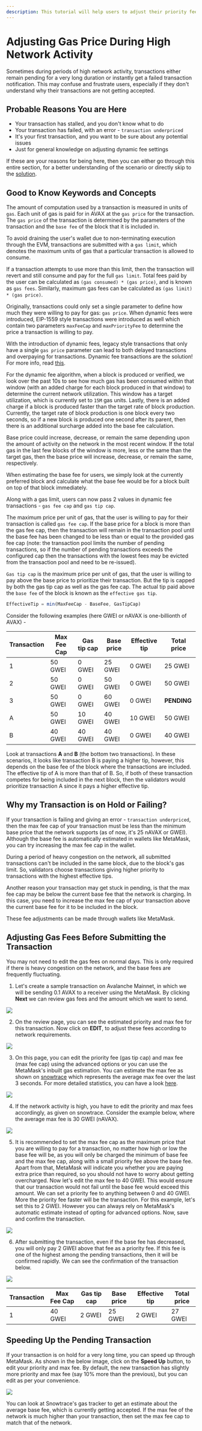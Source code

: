 ```yaml
---
description: This tutorial will help users to adjust their priority fee and max fee cap during high network activity and take advantage of the benefits of dynamic fee transactions.
---
```


# Adjusting Gas Price During High Network Activity

Sometimes during periods of high network activity, transactions either remain pending for a very long duration or instantly get a failed transaction notification. This may confuse and frustrate users, especially if they don't understand why their transactions are not getting accepted.

## Probable Reasons You are Here

- Your transaction has stalled, and you don't know what to do
- Your transaction has failed, with an error - `transaction underpriced`
- It's your first transaction, and you want to be sure about any potential issues
- Just for general knowledge on adjusting dynamic fee settings

If these are your reasons for being here, then you can either go through this entire section, for a better understanding of the scenario or directly skip to the [solution](#adjusting-gas-fees-before-submitting-the-transaction).

## Good to Know Keywords and Concepts

The amount of computation used by a transaction is measured in units of `gas`. Each unit of gas is paid for in AVAX at the `gas price` for the transaction. The `gas price` of the transaction is determined by the parameters of the transaction and the `base fee` of the block that it is included in.

To avoid draining the user's wallet due to non-terminating execution through the EVM, transactions are submitted with a `gas limit`, which denotes the maximum units of gas that a particular transaction is allowed to consume.

If a transaction attempts to use more than this limit, then the transaction will revert and still consume and pay for the full `gas limit`. Total fees paid by the user can be calculated as `(gas consumed) * (gas price)`, and is known as `gas fees`. Similarly, maximum gas fees can be calculated as `(gas limit) * (gas price)`.

Originally, transactions could only set a single parameter to define how much they were willing to pay for gas: `gas price`. When dynamic fees were introduced, EIP-1559 style transactions were introduced as well which contain two parameters `maxFeeCap` and `maxPriorityFee` to determine the price a transaction is willing to pay.

With the introduction of dynamic fees, legacy style transactions that only have a single `gas price` parameter can lead to both delayed transactions and overpaying for transactions. Dynamic fee transactions are the solution! For more info, read [this](../quickstart/transaction-fees.md#dynamic-fee-transactions).

For the dynamic fee algorithm, when a block is produced or verified, we look over the past 10s to see how much gas has been consumed within that window (with an added charge for each block produced in that window) to determine the current network utilization. This window has a target utilization, which is currently set to `15M` gas units. Lastly, there is an added charge if a block is produced faster than the target rate of block production. Currently, the target rate of block production is one block every two seconds, so if a new block is produced one second after its parent, then there is an additional surcharge added into the base fee calculation.

Base price could increase, decrease, or remain the same depending upon the amount of activity on the network in the most recent window. If the total gas in the last few blocks of the window is more, less or the same than the target gas, then the base price will increase, decrease, or remain the same, respectively.

When estimating the base fee for users, we simply look at the currently preferred block and calculate what the base fee would be for a block built on top of that block immediately.

Along with a gas limit, users can now pass 2 values in dynamic fee transactions - `gas fee cap` and `gas tip cap`.

The maximum price per unit of gas, that the user is willing to pay for their transaction is called `gas fee cap`. If the base price for a block is more than the gas fee cap, then the transaction will remain in the transaction pool until the base fee has been changed to be less than or equal to the provided gas fee cap (note: the transaction pool limits the number of pending transactions, so if the number of pending transactions exceeds the configured cap then the transactions with the lowest fees may be evicted from the transaction pool and need to be re-issued).

`Gas tip cap` is the maximum price per unit of gas, that the user is willing to pay above the base price to prioritize their transaction. But the tip is capped by both the gas tip cap as well as the gas fee cap. The actual tip paid above the `base fee` of the block is known as the `effective gas tip`.

```javascript
EffectiveTip = min(MaxFeeCap - BaseFee, GasTipCap)
```

Consider the following examples (here GWEI or nAVAX is one-billionth of AVAX) -

| Transaction | Max Fee Cap | Gas tip cap | Base price | Effective tip | Total price |
| ----------- | ----------- | ----------- | ---------- | ------------- | ----------- |
| 1           | 50 GWEI     | 0 GWEI      | 25 GWEI    | 0 GWEI        | 25 GWEI     |
| 2           | 50 GWEI     | 0 GWEI      | 50 GWEI    | 0 GWEI        | 50 GWEI     |
| 3           | 50 GWEI     | 0 GWEI      | 60 GWEI    | 0 GWEI        | **PENDING** |
| A           | 50 GWEI     | 10 GWEI     | 40 GWEI    | 10 GWEI       | 50 GWEI     |
| B           | 40 GWEI     | 40 GWEI     | 40 GWEI    | 0 GWEI        | 40 GWEI     |

Look at transactions **A** and **B** (the bottom two transactions). In these scenarios, it looks like transaction B is paying a higher tip, however, this depends on the base fee of the block where the transactions are included. The effective tip of A is more than that of B. So, if both of these transaction competes for being included in the next block, then the validators would prioritize transaction A since it pays a higher effective tip.

## Why my Transaction is on Hold or Failing?

If your transaction is failing and giving an error - `transaction underpriced`, then the max fee cap of your transaction must be less than the minimum base price that the network supports (as of now, it's 25 nAVAX or GWEI). Although the base fee is automatically estimated in wallets like MetaMask, you can try increasing the max fee cap in the wallet.

During a period of heavy congestion on the network, all submitted transactions can't be included in the same block, due to the block's gas limit. So, validators choose transactions giving higher priority to transactions with the highest effective tips.

Another reason your transaction may get stuck in pending, is that the max fee cap may be below the current base fee that the network is charging. In this case, you need to increase the max fee cap of your transaction above the current base fee for it to be included in the block.

These fee adjustments can be made through wallets like MetaMask.

## Adjusting Gas Fees Before Submitting the Transaction

You may not need to edit the gas fees on normal days. This is only required if there is heavy congestion on the network, and the base fees are frequently fluctuating.

1. Let's create a sample transaction on Avalanche Mainnet, in which we will be sending 0.1 AVAX to a receiver using the MetaMask. By clicking **Next** we can review gas fees and the amount which we want to send.

![](/img/dynamic-fees-adjustment-1.png)

2. On the review page, you can see the estimated priority and max fee for this transaction. Now click on **EDIT**, to adjust these fees according to network requirements.

![](/img/dynamic-fees-adjustment-2.png)

3. On this page, you can edit the priority fee (gas tip cap) and max fee (max fee cap) using the advanced options or you can use the MetaMask's inbuilt gas estimation. You can estimate the max fee as shown on [snowtrace](https://snowtrace.io/gastracker) which represents the average max fee over the last 3 seconds. For more detailed statistics, you can have a look [here](https://stats.avax.network/dashboard/c-chain-activity/).

![](/img/dynamic-fees-adjustment-3.png)

4. If the network activity is high, you have to edit the priority and max fees accordingly, as given on snowtrace. Consider the example below, where the average max fee is 30 GWEI (nAVAX).

![](/img/dynamic-fees-adjustment-4.png)

5. It is recommended to set the max fee cap as the maximum price that you are willing to pay for a transaction, no matter how high or low the base fee will be, as you will only be charged the minimum of base fee and the max fee cap, along with a small priority fee above the base fee. Apart from that, MetaMask will indicate you whether you are paying extra price than required, so you should not have to worry about getting overcharged. Now let's edit the max fee to 40 GWEI. This would ensure that our transaction would not fail until the base fee would exceed this amount. We can set a priority fee to anything between 0 and 40 GWEI. More the priority fee faster will be the transaction. For this example, let's set this to 2 GWEI. However you can always rely on MetaMask's automatic estimate instead of opting for advanced options. Now, save and confirm the transaction.

![](/img/dynamic-fees-adjustment-5.png)

6. After submitting the transaction, even if the base fee has decreased, you will only pay 2 GWEI above that fee as a priority fee. If this fee is one of the highest among the pending transactions, then it will be confirmed rapidly. We can see the confirmation of the transaction below.

![](/img/dynamic-fees-adjustment-6.png)

| Transaction | Max Fee Cap | Gas tip cap | Base price | Effective tip | Total price |
| ----------- | ----------- | ----------- | ---------- | ------------- | ----------- |
| 1           | 40 GWEI     | 2 GWEI      | 25 GWEI    | 2 GWEI        | 27 GWEI     |

## Speeding Up the Pending Transaction

If your transaction is on hold for a very long time, you can speed up through MetaMask. As shown in the below image, click on the **Speed Up** button, to edit your priority and max fee. By default, the new transaction has slightly more priority and max fee (say 10% more than the previous), but you can edit as per your convenience.

![](/img/dynamic-fees-adjustment-7.png)

You can look at Snowtrace's gas tracker to get an estimate about the average base fee, which is currently getting accepted. If the max fee of the network is much higher than your transaction, then set the max fee cap to match that of the network.
